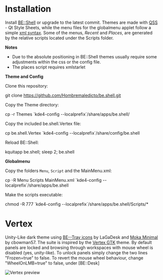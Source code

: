Installation
======

Install [BE::Shell](http://sourceforge.net/p/be-shell/code/ci/master/tree/) or upgrade to the latest commit.
Themes are made with [QSS](http://qt-project.org/doc/qt-4.8/stylesheet-reference.html) - Qt Style Sheets, while the menu files for the globalmenu applet follow a simple [xml syntax](http://sourceforge.net/p/be-shell/wiki/Menu%20reference/).
Some of the menus, *Recent* and *Places*, are generated by the relative scripts located under the Scripts folder.

**Notes** 

- Due to the absolute positioning in BE::Shell themes usually require some adjustments within the css or the config file.
- The places script requires xmlstarlet

**Theme and Config**

Clone this repository:

   git clone https://github.com/Hombremaledicto/be.shell.git
   
Copy the Theme directory: 

   cp -r Themes \`kde4-config --localprefix\`/share/apps/be.shell/

Copy the included be.shell.Vertex file:

   cp be.shell.Vertex \`kde4-config --localprefix\`/share/config/be.shell
   
Reload BE::Shell:

   kquitapp be.shell; sleep 2; be.shell
   
   
**Globalmenu** 

Copy the folders `Menu`, `Script` and the MainMenu.xml:

  cp -R Menu Scripts MainMenu.xml \`kde4-config --localprefix\`/share/apps/be.shell
  
Make the scripts executable:

   chmod -R 777 \`kde4-config --localprefix\`/share/apps/be.shell/Scripts/*


Vertex
======

Unity-Like dark theme using [BE--Tray icons](http://be-desk.deviantart.com/art/Be-Tray-Icons-16px-364645083) by LaGaDesk and [Moka Minimal](http://cbowman57.deviantart.com/art/Moka-Minimal-and-Faba-Minimal-Icon-Sets-482927307) by cbowman57.
The suite is inspired by the [Vertex GTK](http://horst3180.deviantart.com/art/Vertex-Theme-470663601) theme.
By default panels are locked and browsing through workspaces with mouse wheel is disabled (yes, unity-like). To unlock panels simply change the two lines "Frozen=true" to false. To revert the mouse wheel behaviour, change "WheelOnLMB=true" to false, under [BE::Desk]

![Vertex preview](https://lh5.googleusercontent.com/-h83zA_HCRVQ/VGYMxGGvQOI/AAAAAAAAC7I/eNZRGMB8qW4/w1058-h595-no/schermata662.png "Vertex")


